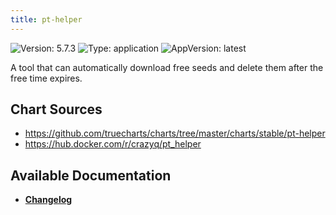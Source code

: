 ```yaml
---
title: pt-helper
---
```


![Version: 5.7.3](https://img.shields.io/badge/Version-5.7.3-informational?style=flat-square) ![Type: application](https://img.shields.io/badge/Type-application-informational?style=flat-square) ![AppVersion: latest](https://img.shields.io/badge/AppVersion-latest-informational?style=flat-square)

A tool that can automatically download free seeds and delete them after the free time expires.

## Chart Sources

- https://github.com/truecharts/charts/tree/master/charts/stable/pt-helper
- https://hub.docker.com/r/crazyq/pt_helper

## Available Documentation

- [**Changelog**](./CHANGELOG.md)
